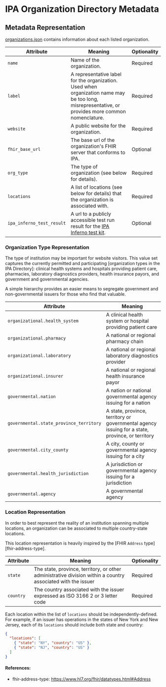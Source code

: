 # IPA Organization Directory Metadata

## Metadata Representation

[organizations.json](../organizations.json) contains information about each listed organization.

| Attribute | Meaning | Optionality |
|-----------|---------|--------|
| `name` | Name of the organization. | Required |
| `label` | A representative label for the organization. Used when organization name may be too long, misrepresentative, or provides more common nomenclature. | Required |
| `website` | A public website for the organization. | Required |
| `fhir_base_url` | The base url of the organization's FHIR server that conforms to IPA. | Optional |
| `org_type` | The type of organization (see below for details). | Required |
| `locations` | A list of locations (see below for details) that the organization is associated with. | Required |
| `ipa_inferno_test_result` | A url to a publicly accessible test run result for the [IPA Inferno test kit](https://inferno.healthit.gov/test-kits/international-patient-access/). | Optional |

### Organization Type Representation

The type of institution may be important for website visitors. This value set captures the currently permitted and participating [organization types in the IPA Directory]: clinical health systems and hospitals providing patient care, pharmacies, laboratory diagnostics providers, health insurance payors, and government and governmental agencies.

A simple hierarchy provides an easier means to segregate government and non-governmental issuers for those who find that valuable.

| Attribute | Meaning |
|-----------|---------|
| `organizational.health_system` | A clinical health system or hospital providing patient care |
| `organizational.pharmacy` | A national or regional pharmacy chain |
| `organizational.laboratory` | A national or regional laboratory diagnostics provider |
| `organizational.insurer` | A national or regional health insurance payor |
| `governmental.nation` | A nation or national governmental agency issuing for a nation |
| `governmental.state_province_territory` | A state, province, territory or governmental agency issuing for a state, province, or territory |
| `governmental.city_county` | A city, county or governmental agency issuing for a city |
| `governmental.health_jurisdiction` | A jurisdiction or governmental agency issuing for a jurisdiction |
| `governmental.agency` | A governmental agency |

### Location Representation

In order to best represent the reality of an institution spanning multiple locations, an organization can be associated to multiple country-state locations.

This location representation is heavily inspired by the [FHIR `Address` type][fhir-address-type].

| Attribute | Meaning |  Optionality |
|-----------|---------|--------|
| `state` | The state, province, territory, or other administrative division within a country associated with the issuer | Required |
| `country` | The country associated with the issuer expressed as ISO 3166 2 or 3 letter code | Required |

Each location within the list of `locations` should be independently-defined. For
example, if an issuer has operations in the states of New York and New Jersey, each of its
`locations` should include both state and country:


```json
{
  "locations": [
    { "state": "NY", "country": "US" },
    { "state": "NJ", "country": "US" }
  ]
}
```
#### References:
* fhir-address-type: https://www.hl7.org/fhir/datatypes.html#Address